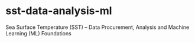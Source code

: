 # sst-data-analysis-ml
Sea Surface Temperature (SST) – Data Procurement, Analysis and Machine Learning (ML) Foundations
